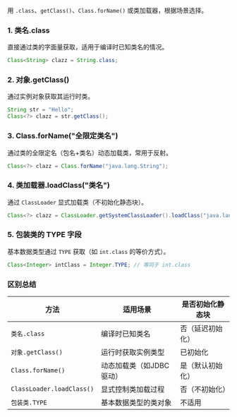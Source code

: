 用 `.class`、`getClass()`、`Class.forName()` 或类加载器，根据场景选择。

### 1. 类名.class

直接通过类的字面量获取，适用于编译时已知类名的情况。

```java
Class<String> clazz = String.class;
```

### 2. 对象.getClass()

通过实例对象获取其运行时类。

```java
String str = "Hello";
Class<?> clazz = str.getClass();
```

### 3. Class.forName("全限定类名")

通过类的全限定名（包名+类名）动态加载类，常用于反射。

```java
Class<?> clazz = Class.forName("java.lang.String");
```

### 4. 类加载器.loadClass("类名")

通过 `ClassLoader` 显式加载类（不初始化静态块）。

```java
Class<?> clazz = ClassLoader.getSystemClassLoader().loadClass("java.lang.String");
```

### 5. 包装类的 TYPE 字段

基本数据类型通过 `TYPE` 获取（如 `int.class` 的等价方式）。

```java
Class<Integer> intClass = Integer.TYPE; // 等同于 int.class
```

### 区别总结

|方法|适用场景|是否初始化静态块|
|---|---|---|
|`类名.class`|编译时已知类名|否（延迟初始化）|
|`对象.getClass()`|运行时获取实例类型|已初始化|
|`Class.forName()`|动态加载类（如JDBC驱动）|是（默认初始化）|
|`ClassLoader.loadClass()`|显式控制类加载过程|否（不初始化）|
|`包装类.TYPE`|基本数据类型的类对象|不适用|


